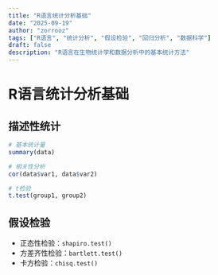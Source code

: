 ```yaml
---
title: "R语言统计分析基础"
date: "2025-09-19"
author: "zorrooz"
tags: ["R语言", "统计分析", "假设检验", "回归分析", "数据科学"]
draft: false
description: "R语言在生物统计学和数据分析中的基本统计方法"
---
```


# R语言统计分析基础

## 描述性统计

```r
# 基本统计量
summary(data)

# 相关性分析
cor(data$var1, data$var2)

# t检验
t.test(group1, group2)
```

## 假设检验

- 正态性检验：`shapiro.test()`
- 方差齐性检验：`bartlett.test()`
- 卡方检验：`chisq.test()`